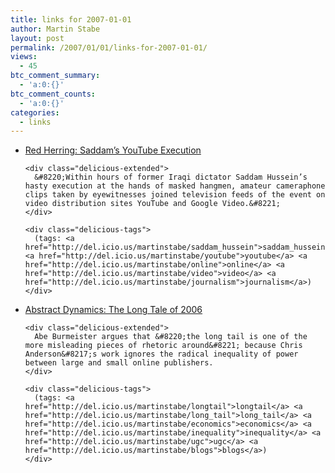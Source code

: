 ```yaml
---
title: links for 2007-01-01
author: Martin Stabe
layout: post
permalink: /2007/01/01/links-for-2007-01-01/
views:
  - 45
btc_comment_summary:
  - 'a:0:{}'
btc_comment_counts:
  - 'a:0:{}'
categories:
  - links
---
```

<ul class="delicious">
  <li>
    <div class="delicious-link">
      <a href="http://www.redherring.com/Article.aspx?a=20519">Red Herring: Saddam’s YouTube Execution</a>
    </div>
    
    <div class="delicious-extended">
      &#8220;Within hours of former Iraqi dictator Saddam Hussein’s hasty execution at the hands of masked hangmen, amateur cameraphone clips taken by eyewitnesses joined television feeds of the event on video distribution sites YouTube and Google Video.&#8221;
    </div>
    
    <div class="delicious-tags">
      (tags: <a href="http://del.icio.us/martinstabe/saddam_hussein">saddam_hussein</a> <a href="http://del.icio.us/martinstabe/youtube">youtube</a> <a href="http://del.icio.us/martinstabe/online">online</a> <a href="http://del.icio.us/martinstabe/video">video</a> <a href="http://del.icio.us/martinstabe/journalism">journalism</a>)
    </div>
  </li>
  
  <li>
    <div class="delicious-link">
      <a href="http://abstractdynamics.org/2006/12/the_long_tale_of_2006.php">Abstract Dynamics: The Long Tale of 2006</a>
    </div>
    
    <div class="delicious-extended">
      Abe Burmeister argues that &#8220;the long tail is one of the more misleading pieces of rhetoric around&#8221; because Chris Anderson&#8217;s work ignores the radical inequality of power between large and small online publishers.
    </div>
    
    <div class="delicious-tags">
      (tags: <a href="http://del.icio.us/martinstabe/longtail">longtail</a> <a href="http://del.icio.us/martinstabe/long_tail">long_tail</a> <a href="http://del.icio.us/martinstabe/economics">economics</a> <a href="http://del.icio.us/martinstabe/inequality">inequality</a> <a href="http://del.icio.us/martinstabe/ugc">ugc</a> <a href="http://del.icio.us/martinstabe/blogs">blogs</a>)
    </div>
  </li>
</ul>
